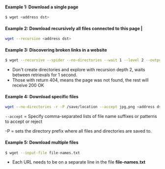 #### Example 1: Download a single page
```bash
$ wget <address dst>
```

#### Example 2: Download recursively all files connected to this page  |
```bash
wget --recursive <address dst>
```

#### Example 3: Discovering broken links in a website
```bash
$ wget --recursive --spider --no-directories --wait 1 --level 2 --output-document=out.log  <address dst>
```
*  Don't create directories and explore with recursion depth 2, waits between retrievals for 1 second.
*  Those with return 404, means the page was not found, the rest will receive 200 OK

#### Example 4: Download specific files
```bash
wget --no-directories -r -P /save/location --accept jpg,png <address dst>
```

`--accept` = Specify comma-separated lists of file name suffixes or patterns to accept or reject

-P = sets the directory prefix where all files and directories are saved to.


#### Example 5: Download multiple files
```bash
$ wget --input-file file-names.txt
```
* Each URL needs to be on a separate line in the file **file-names.txt**
